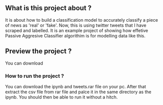## What is this project about ?

It is about how to build a classification model to accurately classify a piece of news as 'real' or 'fake'. Now, this is using twitter tweets that I have scraped and labelled.
It is an example project of showing how effetive Passive Aggresive Classifier algorithim is for modelling data like this.

## Preview the project ?

You can download 

### How to run the project ?

You can download the ipynb and tweets.rar file on your pc. After that extract the csv file from rar file and palce it in the same directory as the ipynb. You should then be able to run it without a hitch.
